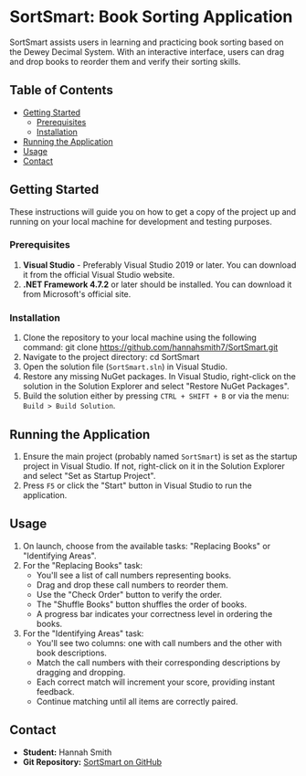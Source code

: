 # SortSmart: Book Sorting Application

SortSmart assists users in learning and practicing book sorting based on the Dewey Decimal System. With an interactive interface, users can drag and drop books to reorder them and verify their sorting skills.

## Table of Contents
- [Getting Started](#getting-started)
  - [Prerequisites](#prerequisites)
  - [Installation](#installation)
- [Running the Application](#running-the-application)
- [Usage](#usage)
- [Contact](#contact)

## Getting Started
These instructions will guide you on how to get a copy of the project up and running on your local machine for development and testing purposes.

### Prerequisites
1. **Visual Studio** - Preferably Visual Studio 2019 or later. You can download it from the official Visual Studio website.
2. **.NET Framework 4.7.2** or later should be installed. You can download it from Microsoft's official site.

### Installation
1. Clone the repository to your local machine using the following command:
git clone https://github.com/hannahsmith7/SortSmart.git
2. Navigate to the project directory:
cd SortSmart
3. Open the solution file (`SortSmart.sln`) in Visual Studio.
4. Restore any missing NuGet packages. In Visual Studio, right-click on the solution in the Solution Explorer and select "Restore NuGet Packages".
5. Build the solution either by pressing `CTRL + SHIFT + B` or via the menu: `Build > Build Solution`.

## Running the Application
1. Ensure the main project (probably named `SortSmart`) is set as the startup project in Visual Studio. If not, right-click on it in the Solution Explorer and select "Set as Startup Project".
2. Press `F5` or click the "Start" button in Visual Studio to run the application.

## Usage
1. On launch, choose from the available tasks: "Replacing Books" or "Identifying Areas".
2. For the "Replacing Books" task:
   - You'll see a list of call numbers representing books.
   - Drag and drop these call numbers to reorder them.
   - Use the "Check Order" button to verify the order.
   - The "Shuffle Books" button shuffles the order of books.
   - A progress bar indicates your correctness level in ordering the books.
3. For the "Identifying Areas" task:
   - You'll see two columns: one with call numbers and the other with book descriptions.
   - Match the call numbers with their corresponding descriptions by dragging and dropping.
   - Each correct match will increment your score, providing instant feedback.
   - Continue matching until all items are correctly paired.

## Contact
- **Student:** Hannah Smith
- **Git Repository:** [SortSmart on GitHub](https://github.com/hannahsmith7/SortSmart.git)

